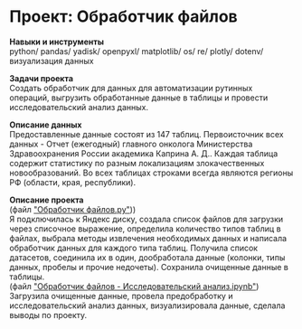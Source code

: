 # Проект: Обработчик файлов

**Навыки и инструменты**              
python/ pandas/ yadisk/ openpyxl/ matplotlib/ os/ re/ plotly/ dotenv/ визуализация данных

**Задачи проекта**                                      
Создать обработчик для данных для автоматизации рутинных операций, выгрузить обработанные данные в таблицы и провести исследовательский анализ данных.           

**Описание данных**                   
Предоставленные данные состоят из 147 таблиц. Первоисточник всех данных - Отчет (ежегодный) главного онколога Министерства Здравоохранения России академика Каприна А. Д.. Каждая таблица содержит статистику по разным локализациям злокачественных новообразований. Во всех таблицах строками всегда являются регионы РФ (области, края, республики). 

**Описание проекта**                                 
(файл ["Обработчик файлов.py"](https://github.com/KantaevaDaria/portfolio-3.0/blob/main/%D0%9F%D1%80%D0%BE%D0%B5%D0%BA%D1%82%3A%20%D0%9E%D0%B1%D1%80%D0%B0%D0%B1%D0%BE%D1%82%D1%87%D0%B8%D0%BA%20%D1%84%D0%B0%D0%B9%D0%BB%D0%BE%D0%B2/%D0%9E%D0%B1%D1%80%D0%B0%D0%B1%D0%BE%D1%82%D1%87%D0%B8%D0%BA%20%D1%84%D0%B0%D0%B8%CC%86%D0%BB%D0%BE%D0%B2.py)))              
Я подключилась к Яндекс диску, создала список файлов для загрузки через списочное выражение, определила количество типов таблиц в файлах, выбрала методы извлечения необходимых данных и написала обработчик данных для каждого типа таблиц. Получила список датасетов, соединила их в один, дообработала данные (колонки, типы данных, пробелы и прочие недочеты). Сохранила очищенные данные в таблицы.                        
(файл ["Обработчик файлов - Исследовательский анализ.ipynb"](https://github.com/KantaevaDaria/portfolio-3.0/blob/main/%D0%9F%D1%80%D0%BE%D0%B5%D0%BA%D1%82%3A%20%D0%9E%D0%B1%D1%80%D0%B0%D0%B1%D0%BE%D1%82%D1%87%D0%B8%D0%BA%20%D1%84%D0%B0%D0%B9%D0%BB%D0%BE%D0%B2/%D0%9E%D0%B1%D1%80%D0%B0%D0%B1%D0%BE%D1%82%D1%87%D0%B8%D0%BA%20%D1%84%D0%B0%D0%B8%CC%86%D0%BB%D0%BE%D0%B2%20-%20%D0%98%D1%81%D1%81%D0%BB%D0%B5%D0%B4%D0%BE%D0%B2%D0%B0%D1%82%D0%B5%D0%BB%D1%8C%D1%81%D0%BA%D0%B8%D0%B8%CC%86%20%D0%B0%D0%BD%D0%B0%D0%BB%D0%B8%D0%B7.ipynb))                       
Загрузила очищенные данные, провела предобработку и исследовательский анализ данных, визуализировала данные, сделала выводы по проекту. 


